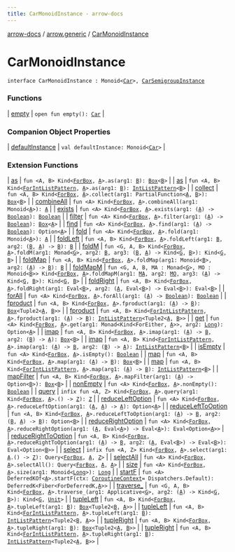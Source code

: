 ```yaml
---
title: CarMonoidInstance - arrow-docs
---
```


[arrow-docs](../../index.html) / [arrow.generic](../index.html) / [CarMonoidInstance](./index.html)

# CarMonoidInstance

`interface CarMonoidInstance : Monoid<`[`Car`](../-car/index.html)`>, `[`CarSemigroupInstance`](../-car-semigroup-instance/index.html)

### Functions

| [empty](empty.html) | `open fun empty(): `[`Car`](../-car/index.html) |

### Companion Object Properties

| [defaultInstance](default-instance.html) | `val defaultInstance: Monoid<`[`Car`](../-car/index.html)`>` |

### Extension Functions

| [as](../../arrow.aql.box.functor/arrow.-kind/as.html) | `fun <A, B> Kind<`[`ForBox`](../../arrow.aql/-for-box.html)`, `[`A`](../../arrow.aql.box.functor/arrow.-kind/as.html#A)`>.as(arg1: `[`B`](../../arrow.aql.box.functor/arrow.-kind/as.html#B)`): `[`Box`](../../arrow.aql/-box/index.html)`<`[`B`](../../arrow.aql.box.functor/arrow.-kind/as.html#B)`>` |
| [as](../../arrow.recursion/arrow.-kind/as.html) | `fun <A, B> Kind<`[`ForIntListPattern`](../../arrow.recursion/-for-int-list-pattern.html)`, `[`A`](../../arrow.recursion/arrow.-kind/as.html#A)`>.as(arg1: `[`B`](../../arrow.recursion/arrow.-kind/as.html#B)`): `[`IntListPattern`](../../arrow.recursion/-int-list-pattern.html)`<`[`B`](../../arrow.recursion/arrow.-kind/as.html#B)`>` |
| [collect](../../arrow.aql.box.functor-filter/arrow.-kind/collect.html) | `fun <A, B> Kind<`[`ForBox`](../../arrow.aql/-for-box.html)`, `[`A`](../../arrow.aql.box.functor-filter/arrow.-kind/collect.html#A)`>.collect(arg1: PartialFunction<`[`A`](../../arrow.aql.box.functor-filter/arrow.-kind/collect.html#A)`, `[`B`](../../arrow.aql.box.functor-filter/arrow.-kind/collect.html#B)`>): `[`Box`](../../arrow.aql/-box/index.html)`<`[`B`](../../arrow.aql.box.functor-filter/arrow.-kind/collect.html#B)`>` |
| [combineAll](../../arrow.aql.box.foldable/arrow.-kind/combine-all.html) | `fun <A> Kind<`[`ForBox`](../../arrow.aql/-for-box.html)`, `[`A`](../../arrow.aql.box.foldable/arrow.-kind/combine-all.html#A)`>.combineAll(arg1: Monoid<`[`A`](../../arrow.aql.box.foldable/arrow.-kind/combine-all.html#A)`>): `[`A`](../../arrow.aql.box.foldable/arrow.-kind/combine-all.html#A) |
| [exists](../../arrow.aql.box.foldable/arrow.-kind/exists.html) | `fun <A> Kind<`[`ForBox`](../../arrow.aql/-for-box.html)`, `[`A`](../../arrow.aql.box.foldable/arrow.-kind/exists.html#A)`>.exists(arg1: (`[`A`](../../arrow.aql.box.foldable/arrow.-kind/exists.html#A)`) -> `[`Boolean`](https://kotlinlang.org/api/latest/jvm/stdlib/kotlin/-boolean/index.html)`): `[`Boolean`](https://kotlinlang.org/api/latest/jvm/stdlib/kotlin/-boolean/index.html) |
| [filter](../../arrow.aql.box.functor-filter/arrow.-kind/filter.html) | `fun <A> Kind<`[`ForBox`](../../arrow.aql/-for-box.html)`, `[`A`](../../arrow.aql.box.functor-filter/arrow.-kind/filter.html#A)`>.filter(arg1: (`[`A`](../../arrow.aql.box.functor-filter/arrow.-kind/filter.html#A)`) -> `[`Boolean`](https://kotlinlang.org/api/latest/jvm/stdlib/kotlin/-boolean/index.html)`): `[`Box`](../../arrow.aql/-box/index.html)`<`[`A`](../../arrow.aql.box.functor-filter/arrow.-kind/filter.html#A)`>` |
| [find](../../arrow.aql.box.foldable/arrow.-kind/find.html) | `fun <A> Kind<`[`ForBox`](../../arrow.aql/-for-box.html)`, `[`A`](../../arrow.aql.box.foldable/arrow.-kind/find.html#A)`>.find(arg1: (`[`A`](../../arrow.aql.box.foldable/arrow.-kind/find.html#A)`) -> `[`Boolean`](https://kotlinlang.org/api/latest/jvm/stdlib/kotlin/-boolean/index.html)`): Option<`[`A`](../../arrow.aql.box.foldable/arrow.-kind/find.html#A)`>` |
| [fold](../../arrow.aql.box.foldable/arrow.-kind/fold.html) | `fun <A> Kind<`[`ForBox`](../../arrow.aql/-for-box.html)`, `[`A`](../../arrow.aql.box.foldable/arrow.-kind/fold.html#A)`>.fold(arg1: Monoid<`[`A`](../../arrow.aql.box.foldable/arrow.-kind/fold.html#A)`>): `[`A`](../../arrow.aql.box.foldable/arrow.-kind/fold.html#A) |
| [foldLeft](../../arrow.aql.box.foldable/arrow.-kind/fold-left.html) | `fun <A, B> Kind<`[`ForBox`](../../arrow.aql/-for-box.html)`, `[`A`](../../arrow.aql.box.foldable/arrow.-kind/fold-left.html#A)`>.foldLeft(arg1: `[`B`](../../arrow.aql.box.foldable/arrow.-kind/fold-left.html#B)`, arg2: (`[`B`](../../arrow.aql.box.foldable/arrow.-kind/fold-left.html#B)`, `[`A`](../../arrow.aql.box.foldable/arrow.-kind/fold-left.html#A)`) -> `[`B`](../../arrow.aql.box.foldable/arrow.-kind/fold-left.html#B)`): `[`B`](../../arrow.aql.box.foldable/arrow.-kind/fold-left.html#B) |
| [foldM](../../arrow.aql.box.foldable/arrow.-kind/fold-m.html) | `fun <G, A, B> Kind<`[`ForBox`](../../arrow.aql/-for-box.html)`, `[`A`](../../arrow.aql.box.foldable/arrow.-kind/fold-m.html#A)`>.foldM(arg1: Monad<`[`G`](../../arrow.aql.box.foldable/arrow.-kind/fold-m.html#G)`>, arg2: `[`B`](../../arrow.aql.box.foldable/arrow.-kind/fold-m.html#B)`, arg3: (`[`B`](../../arrow.aql.box.foldable/arrow.-kind/fold-m.html#B)`, `[`A`](../../arrow.aql.box.foldable/arrow.-kind/fold-m.html#A)`) -> Kind<`[`G`](../../arrow.aql.box.foldable/arrow.-kind/fold-m.html#G)`, `[`B`](../../arrow.aql.box.foldable/arrow.-kind/fold-m.html#B)`>): Kind<`[`G`](../../arrow.aql.box.foldable/arrow.-kind/fold-m.html#G)`, `[`B`](../../arrow.aql.box.foldable/arrow.-kind/fold-m.html#B)`>` |
| [foldMap](../../arrow.aql.box.foldable/arrow.-kind/fold-map.html) | `fun <A, B> Kind<`[`ForBox`](../../arrow.aql/-for-box.html)`, `[`A`](../../arrow.aql.box.foldable/arrow.-kind/fold-map.html#A)`>.foldMap(arg1: Monoid<`[`B`](../../arrow.aql.box.foldable/arrow.-kind/fold-map.html#B)`>, arg2: (`[`A`](../../arrow.aql.box.foldable/arrow.-kind/fold-map.html#A)`) -> `[`B`](../../arrow.aql.box.foldable/arrow.-kind/fold-map.html#B)`): `[`B`](../../arrow.aql.box.foldable/arrow.-kind/fold-map.html#B) |
| [foldMapM](../../arrow.aql.box.foldable/arrow.-kind/fold-map-m.html) | `fun <G, A, B, MA : Monad<`[`G`](../../arrow.aql.box.foldable/arrow.-kind/fold-map-m.html#G)`>, MO : Monoid<`[`B`](../../arrow.aql.box.foldable/arrow.-kind/fold-map-m.html#B)`>> Kind<`[`ForBox`](../../arrow.aql/-for-box.html)`, `[`A`](../../arrow.aql.box.foldable/arrow.-kind/fold-map-m.html#A)`>.foldMapM(arg1: `[`MA`](../../arrow.aql.box.foldable/arrow.-kind/fold-map-m.html#MA)`, arg2: `[`MO`](../../arrow.aql.box.foldable/arrow.-kind/fold-map-m.html#MO)`, arg3: (`[`A`](../../arrow.aql.box.foldable/arrow.-kind/fold-map-m.html#A)`) -> Kind<`[`G`](../../arrow.aql.box.foldable/arrow.-kind/fold-map-m.html#G)`, `[`B`](../../arrow.aql.box.foldable/arrow.-kind/fold-map-m.html#B)`>): Kind<`[`G`](../../arrow.aql.box.foldable/arrow.-kind/fold-map-m.html#G)`, `[`B`](../../arrow.aql.box.foldable/arrow.-kind/fold-map-m.html#B)`>` |
| [foldRight](../../arrow.aql.box.foldable/arrow.-kind/fold-right.html) | `fun <A, B> Kind<`[`ForBox`](../../arrow.aql/-for-box.html)`, `[`A`](../../arrow.aql.box.foldable/arrow.-kind/fold-right.html#A)`>.foldRight(arg1: Eval<`[`B`](../../arrow.aql.box.foldable/arrow.-kind/fold-right.html#B)`>, arg2: (`[`A`](../../arrow.aql.box.foldable/arrow.-kind/fold-right.html#A)`, Eval<`[`B`](../../arrow.aql.box.foldable/arrow.-kind/fold-right.html#B)`>) -> Eval<`[`B`](../../arrow.aql.box.foldable/arrow.-kind/fold-right.html#B)`>): Eval<`[`B`](../../arrow.aql.box.foldable/arrow.-kind/fold-right.html#B)`>` |
| [forAll](../../arrow.aql.box.foldable/arrow.-kind/for-all.html) | `fun <A> Kind<`[`ForBox`](../../arrow.aql/-for-box.html)`, `[`A`](../../arrow.aql.box.foldable/arrow.-kind/for-all.html#A)`>.forAll(arg1: (`[`A`](../../arrow.aql.box.foldable/arrow.-kind/for-all.html#A)`) -> `[`Boolean`](https://kotlinlang.org/api/latest/jvm/stdlib/kotlin/-boolean/index.html)`): `[`Boolean`](https://kotlinlang.org/api/latest/jvm/stdlib/kotlin/-boolean/index.html) |
| [fproduct](../../arrow.aql.box.functor/arrow.-kind/fproduct.html) | `fun <A, B> Kind<`[`ForBox`](../../arrow.aql/-for-box.html)`, `[`A`](../../arrow.aql.box.functor/arrow.-kind/fproduct.html#A)`>.fproduct(arg1: (`[`A`](../../arrow.aql.box.functor/arrow.-kind/fproduct.html#A)`) -> `[`B`](../../arrow.aql.box.functor/arrow.-kind/fproduct.html#B)`): `[`Box`](../../arrow.aql/-box/index.html)`<Tuple2<`[`A`](../../arrow.aql.box.functor/arrow.-kind/fproduct.html#A)`, `[`B`](../../arrow.aql.box.functor/arrow.-kind/fproduct.html#B)`>>` |
| [fproduct](../../arrow.recursion/arrow.-kind/fproduct.html) | `fun <A, B> Kind<`[`ForIntListPattern`](../../arrow.recursion/-for-int-list-pattern.html)`, `[`A`](../../arrow.recursion/arrow.-kind/fproduct.html#A)`>.fproduct(arg1: (`[`A`](../../arrow.recursion/arrow.-kind/fproduct.html#A)`) -> `[`B`](../../arrow.recursion/arrow.-kind/fproduct.html#B)`): `[`IntListPattern`](../../arrow.recursion/-int-list-pattern.html)`<Tuple2<`[`A`](../../arrow.recursion/arrow.-kind/fproduct.html#A)`, `[`B`](../../arrow.recursion/arrow.-kind/fproduct.html#B)`>>` |
| [get](../../arrow.aql.box.foldable/arrow.-kind/get.html) | `fun <A> Kind<`[`ForBox`](../../arrow.aql/-for-box.html)`, `[`A`](../../arrow.aql.box.foldable/arrow.-kind/get.html#A)`>.get(arg1: Monad<Kind<ForEither, `[`A`](../../arrow.aql.box.foldable/arrow.-kind/get.html#A)`>>, arg2: `[`Long`](https://kotlinlang.org/api/latest/jvm/stdlib/kotlin/-long/index.html)`): Option<`[`A`](../../arrow.aql.box.foldable/arrow.-kind/get.html#A)`>` |
| [imap](../../arrow.aql.box.functor/arrow.-kind/imap.html) | `fun <A, B> Kind<`[`ForBox`](../../arrow.aql/-for-box.html)`, `[`A`](../../arrow.aql.box.functor/arrow.-kind/imap.html#A)`>.imap(arg1: (`[`A`](../../arrow.aql.box.functor/arrow.-kind/imap.html#A)`) -> `[`B`](../../arrow.aql.box.functor/arrow.-kind/imap.html#B)`, arg2: (`[`B`](../../arrow.aql.box.functor/arrow.-kind/imap.html#B)`) -> `[`A`](../../arrow.aql.box.functor/arrow.-kind/imap.html#A)`): `[`Box`](../../arrow.aql/-box/index.html)`<`[`B`](../../arrow.aql.box.functor/arrow.-kind/imap.html#B)`>` |
| [imap](../../arrow.recursion/arrow.-kind/imap.html) | `fun <A, B> Kind<`[`ForIntListPattern`](../../arrow.recursion/-for-int-list-pattern.html)`, `[`A`](../../arrow.recursion/arrow.-kind/imap.html#A)`>.imap(arg1: (`[`A`](../../arrow.recursion/arrow.-kind/imap.html#A)`) -> `[`B`](../../arrow.recursion/arrow.-kind/imap.html#B)`, arg2: (`[`B`](../../arrow.recursion/arrow.-kind/imap.html#B)`) -> `[`A`](../../arrow.recursion/arrow.-kind/imap.html#A)`): `[`IntListPattern`](../../arrow.recursion/-int-list-pattern.html)`<`[`B`](../../arrow.recursion/arrow.-kind/imap.html#B)`>` |
| [isEmpty](../../arrow.aql.box.foldable/arrow.-kind/is-empty.html) | `fun <A> Kind<`[`ForBox`](../../arrow.aql/-for-box.html)`, `[`A`](../../arrow.aql.box.foldable/arrow.-kind/is-empty.html#A)`>.isEmpty(): `[`Boolean`](https://kotlinlang.org/api/latest/jvm/stdlib/kotlin/-boolean/index.html) |
| [map](../../arrow.aql.box.functor/arrow.-kind/map.html) | `fun <A, B> Kind<`[`ForBox`](../../arrow.aql/-for-box.html)`, `[`A`](../../arrow.aql.box.functor/arrow.-kind/map.html#A)`>.map(arg1: (`[`A`](../../arrow.aql.box.functor/arrow.-kind/map.html#A)`) -> `[`B`](../../arrow.aql.box.functor/arrow.-kind/map.html#B)`): `[`Box`](../../arrow.aql/-box/index.html)`<`[`B`](../../arrow.aql.box.functor/arrow.-kind/map.html#B)`>` |
| [map](../../arrow.recursion/arrow.-kind/map.html) | `fun <A, B> Kind<`[`ForIntListPattern`](../../arrow.recursion/-for-int-list-pattern.html)`, `[`A`](../../arrow.recursion/arrow.-kind/map.html#A)`>.map(arg1: (`[`A`](../../arrow.recursion/arrow.-kind/map.html#A)`) -> `[`B`](../../arrow.recursion/arrow.-kind/map.html#B)`): `[`IntListPattern`](../../arrow.recursion/-int-list-pattern.html)`<`[`B`](../../arrow.recursion/arrow.-kind/map.html#B)`>` |
| [mapFilter](../../arrow.aql.box.functor-filter/arrow.-kind/map-filter.html) | `fun <A, B> Kind<`[`ForBox`](../../arrow.aql/-for-box.html)`, `[`A`](../../arrow.aql.box.functor-filter/arrow.-kind/map-filter.html#A)`>.mapFilter(arg1: (`[`A`](../../arrow.aql.box.functor-filter/arrow.-kind/map-filter.html#A)`) -> Option<`[`B`](../../arrow.aql.box.functor-filter/arrow.-kind/map-filter.html#B)`>): `[`Box`](../../arrow.aql/-box/index.html)`<`[`B`](../../arrow.aql.box.functor-filter/arrow.-kind/map-filter.html#B)`>` |
| [nonEmpty](../../arrow.aql.box.foldable/arrow.-kind/non-empty.html) | `fun <A> Kind<`[`ForBox`](../../arrow.aql/-for-box.html)`, `[`A`](../../arrow.aql.box.foldable/arrow.-kind/non-empty.html#A)`>.nonEmpty(): `[`Boolean`](https://kotlinlang.org/api/latest/jvm/stdlib/kotlin/-boolean/index.html) |
| [query](../../arrow.aql.box.select/arrow.-kind/query.html) | `infix fun <A, Z> Kind<`[`ForBox`](../../arrow.aql/-for-box.html)`, `[`A`](../../arrow.aql.box.select/arrow.-kind/query.html#A)`>.query(arg1: Kind<`[`ForBox`](../../arrow.aql/-for-box.html)`, `[`A`](../../arrow.aql.box.select/arrow.-kind/query.html#A)`>.() -> `[`Z`](../../arrow.aql.box.select/arrow.-kind/query.html#Z)`): `[`Z`](../../arrow.aql.box.select/arrow.-kind/query.html#Z) |
| [reduceLeftOption](../../arrow.aql.box.foldable/arrow.-kind/reduce-left-option.html) | `fun <A> Kind<`[`ForBox`](../../arrow.aql/-for-box.html)`, `[`A`](../../arrow.aql.box.foldable/arrow.-kind/reduce-left-option.html#A)`>.reduceLeftOption(arg1: (`[`A`](../../arrow.aql.box.foldable/arrow.-kind/reduce-left-option.html#A)`, `[`A`](../../arrow.aql.box.foldable/arrow.-kind/reduce-left-option.html#A)`) -> `[`A`](../../arrow.aql.box.foldable/arrow.-kind/reduce-left-option.html#A)`): Option<`[`A`](../../arrow.aql.box.foldable/arrow.-kind/reduce-left-option.html#A)`>` |
| [reduceLeftToOption](../../arrow.aql.box.foldable/arrow.-kind/reduce-left-to-option.html) | `fun <A, B> Kind<`[`ForBox`](../../arrow.aql/-for-box.html)`, `[`A`](../../arrow.aql.box.foldable/arrow.-kind/reduce-left-to-option.html#A)`>.reduceLeftToOption(arg1: (`[`A`](../../arrow.aql.box.foldable/arrow.-kind/reduce-left-to-option.html#A)`) -> `[`B`](../../arrow.aql.box.foldable/arrow.-kind/reduce-left-to-option.html#B)`, arg2: (`[`B`](../../arrow.aql.box.foldable/arrow.-kind/reduce-left-to-option.html#B)`, `[`A`](../../arrow.aql.box.foldable/arrow.-kind/reduce-left-to-option.html#A)`) -> `[`B`](../../arrow.aql.box.foldable/arrow.-kind/reduce-left-to-option.html#B)`): Option<`[`B`](../../arrow.aql.box.foldable/arrow.-kind/reduce-left-to-option.html#B)`>` |
| [reduceRightOption](../../arrow.aql.box.foldable/arrow.-kind/reduce-right-option.html) | `fun <A> Kind<`[`ForBox`](../../arrow.aql/-for-box.html)`, `[`A`](../../arrow.aql.box.foldable/arrow.-kind/reduce-right-option.html#A)`>.reduceRightOption(arg1: (`[`A`](../../arrow.aql.box.foldable/arrow.-kind/reduce-right-option.html#A)`, Eval<`[`A`](../../arrow.aql.box.foldable/arrow.-kind/reduce-right-option.html#A)`>) -> Eval<`[`A`](../../arrow.aql.box.foldable/arrow.-kind/reduce-right-option.html#A)`>): Eval<Option<`[`A`](../../arrow.aql.box.foldable/arrow.-kind/reduce-right-option.html#A)`>>` |
| [reduceRightToOption](../../arrow.aql.box.foldable/arrow.-kind/reduce-right-to-option.html) | `fun <A, B> Kind<`[`ForBox`](../../arrow.aql/-for-box.html)`, `[`A`](../../arrow.aql.box.foldable/arrow.-kind/reduce-right-to-option.html#A)`>.reduceRightToOption(arg1: (`[`A`](../../arrow.aql.box.foldable/arrow.-kind/reduce-right-to-option.html#A)`) -> `[`B`](../../arrow.aql.box.foldable/arrow.-kind/reduce-right-to-option.html#B)`, arg2: (`[`A`](../../arrow.aql.box.foldable/arrow.-kind/reduce-right-to-option.html#A)`, Eval<`[`B`](../../arrow.aql.box.foldable/arrow.-kind/reduce-right-to-option.html#B)`>) -> Eval<`[`B`](../../arrow.aql.box.foldable/arrow.-kind/reduce-right-to-option.html#B)`>): Eval<Option<`[`B`](../../arrow.aql.box.foldable/arrow.-kind/reduce-right-to-option.html#B)`>>` |
| [select](../../arrow.aql.box.select/arrow.-kind/select.html) | `infix fun <A, Z> Kind<`[`ForBox`](../../arrow.aql/-for-box.html)`, `[`A`](../../arrow.aql.box.select/arrow.-kind/select.html#A)`>.select(arg1: `[`A`](../../arrow.aql.box.select/arrow.-kind/select.html#A)`.() -> `[`Z`](../../arrow.aql.box.select/arrow.-kind/select.html#Z)`): Query<`[`ForBox`](../../arrow.aql/-for-box.html)`, `[`A`](../../arrow.aql.box.select/arrow.-kind/select.html#A)`, `[`Z`](../../arrow.aql.box.select/arrow.-kind/select.html#Z)`>` |
| [selectAll](../../arrow.aql.box.select/arrow.-kind/select-all.html) | `fun <A> Kind<`[`ForBox`](../../arrow.aql/-for-box.html)`, `[`A`](../../arrow.aql.box.select/arrow.-kind/select-all.html#A)`>.selectAll(): Query<`[`ForBox`](../../arrow.aql/-for-box.html)`, `[`A`](../../arrow.aql.box.select/arrow.-kind/select-all.html#A)`, `[`A`](../../arrow.aql.box.select/arrow.-kind/select-all.html#A)`>` |
| [size](../../arrow.aql.box.foldable/arrow.-kind/size.html) | `fun <A> Kind<`[`ForBox`](../../arrow.aql/-for-box.html)`, `[`A`](../../arrow.aql.box.foldable/arrow.-kind/size.html#A)`>.size(arg1: Monoid<`[`Long`](https://kotlinlang.org/api/latest/jvm/stdlib/kotlin/-long/index.html)`>): `[`Long`](https://kotlinlang.org/api/latest/jvm/stdlib/kotlin/-long/index.html) |
| [startF](../../arrow.effects/arrow.-kind/start-f.html) | `fun <A> DeferredKOf<`[`A`](../../arrow.effects/arrow.-kind/start-f.html#A)`>.startF(ctx: `[`CoroutineContext`](https://kotlinlang.org/api/latest/jvm/stdlib/kotlin.coroutines/-coroutine-context/index.html)` = Dispatchers.Default): DeferredK<Fiber<ForDeferredK, `[`A`](../../arrow.effects/arrow.-kind/start-f.html#A)`>>` |
| [traverse_](../../arrow.aql.box.foldable/arrow.-kind/traverse_.html) | `fun <G, A, B> Kind<`[`ForBox`](../../arrow.aql/-for-box.html)`, `[`A`](../../arrow.aql.box.foldable/arrow.-kind/traverse_.html#A)`>.traverse_(arg1: Applicative<`[`G`](../../arrow.aql.box.foldable/arrow.-kind/traverse_.html#G)`>, arg2: (`[`A`](../../arrow.aql.box.foldable/arrow.-kind/traverse_.html#A)`) -> Kind<`[`G`](../../arrow.aql.box.foldable/arrow.-kind/traverse_.html#G)`, `[`B`](../../arrow.aql.box.foldable/arrow.-kind/traverse_.html#B)`>): Kind<`[`G`](../../arrow.aql.box.foldable/arrow.-kind/traverse_.html#G)`, `[`Unit`](https://kotlinlang.org/api/latest/jvm/stdlib/kotlin/-unit/index.html)`>` |
| [tupleLeft](../../arrow.aql.box.functor/arrow.-kind/tuple-left.html) | `fun <A, B> Kind<`[`ForBox`](../../arrow.aql/-for-box.html)`, `[`A`](../../arrow.aql.box.functor/arrow.-kind/tuple-left.html#A)`>.tupleLeft(arg1: `[`B`](../../arrow.aql.box.functor/arrow.-kind/tuple-left.html#B)`): `[`Box`](../../arrow.aql/-box/index.html)`<Tuple2<`[`B`](../../arrow.aql.box.functor/arrow.-kind/tuple-left.html#B)`, `[`A`](../../arrow.aql.box.functor/arrow.-kind/tuple-left.html#A)`>>` |
| [tupleLeft](../../arrow.recursion/arrow.-kind/tuple-left.html) | `fun <A, B> Kind<`[`ForIntListPattern`](../../arrow.recursion/-for-int-list-pattern.html)`, `[`A`](../../arrow.recursion/arrow.-kind/tuple-left.html#A)`>.tupleLeft(arg1: `[`B`](../../arrow.recursion/arrow.-kind/tuple-left.html#B)`): `[`IntListPattern`](../../arrow.recursion/-int-list-pattern.html)`<Tuple2<`[`B`](../../arrow.recursion/arrow.-kind/tuple-left.html#B)`, `[`A`](../../arrow.recursion/arrow.-kind/tuple-left.html#A)`>>` |
| [tupleRight](../../arrow.aql.box.functor/arrow.-kind/tuple-right.html) | `fun <A, B> Kind<`[`ForBox`](../../arrow.aql/-for-box.html)`, `[`A`](../../arrow.aql.box.functor/arrow.-kind/tuple-right.html#A)`>.tupleRight(arg1: `[`B`](../../arrow.aql.box.functor/arrow.-kind/tuple-right.html#B)`): `[`Box`](../../arrow.aql/-box/index.html)`<Tuple2<`[`A`](../../arrow.aql.box.functor/arrow.-kind/tuple-right.html#A)`, `[`B`](../../arrow.aql.box.functor/arrow.-kind/tuple-right.html#B)`>>` |
| [tupleRight](../../arrow.recursion/arrow.-kind/tuple-right.html) | `fun <A, B> Kind<`[`ForIntListPattern`](../../arrow.recursion/-for-int-list-pattern.html)`, `[`A`](../../arrow.recursion/arrow.-kind/tuple-right.html#A)`>.tupleRight(arg1: `[`B`](../../arrow.recursion/arrow.-kind/tuple-right.html#B)`): `[`IntListPattern`](../../arrow.recursion/-int-list-pattern.html)`<Tuple2<`[`A`](../../arrow.recursion/arrow.-kind/tuple-right.html#A)`, `[`B`](../../arrow.recursion/arrow.-kind/tuple-right.html#B)`>>` |

